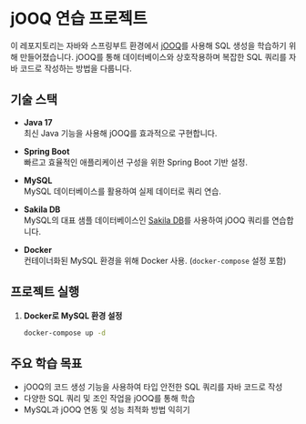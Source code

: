 # jOOQ 연습 프로젝트

이 레포지토리는 자바와 스프링부트 환경에서 [jOOQ](https://www.jooq.org/)를 사용해 SQL 생성을 학습하기 위해 만들어졌습니다. jOOQ를 통해 데이터베이스와 상호작용하며 복잡한 SQL 쿼리를 자바 코드로 작성하는 방법을 다룹니다.

## 기술 스택

- **Java 17**  
  최신 Java 기능을 사용해 jOOQ를 효과적으로 구현합니다.

- **Spring Boot**  
  빠르고 효율적인 애플리케이션 구성을 위한 Spring Boot 기반 설정.

- **MySQL**  
  MySQL 데이터베이스를 활용하여 실제 데이터로 쿼리 연습.

- **Sakila DB**  
  MySQL의 대표 샘플 데이터베이스인 [Sakila DB](https://dev.mysql.com/doc/sakila/en/)를 사용하여 jOOQ 쿼리를 연습합니다.

- **Docker**  
  컨테이너화된 MySQL 환경을 위해 Docker 사용. (`docker-compose` 설정 포함)

## 프로젝트 실행

1. **Docker로 MySQL 환경 설정**
   ```bash
   docker-compose up -d

## 주요 학습 목표
- jOOQ의 코드 생성 기능을 사용하여 타입 안전한 SQL 쿼리를 자바 코드로 작성
- 다양한 SQL 쿼리 및 조인 작업을 jOOQ를 통해 학습
- MySQL과 jOOQ 연동 및 성능 최적화 방법 익히기

